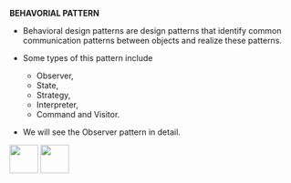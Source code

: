 


<b>BEHAVORIAL PATTERN</b>

- Behavioral design patterns are design patterns that identify common communication patterns between objects and realize these patterns.

- Some types of this pattern include 
  - Observer, 
  - State, 
  - Strategy, 
  - Interpreter, 
  - Command and Visitor.

- We will see the Observer pattern in detail.



[<img src="https://cloud.githubusercontent.com/assets/14101008/11768481/3b7d20d6-a18b-11e5-95fe-a422966f4c03.png" width="50" height="50"></img>](https://github.com/hariniiyer/CSCI-5828_Presentation4_Software-Design-Patterns/edit/master/e5.md)
[<img src="https://cloud.githubusercontent.com/assets/14101008/11768482/3d2d0bbc-a18b-11e5-8766-2e7f5b241782.png" width="50" height="50"></img>](https://github.com/hariniiyer/CSCI-5828_Presentation4_Software-Design-Patterns/edit/master/b2.md)
